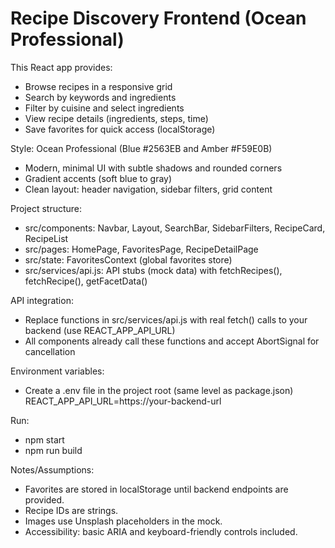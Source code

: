 # Recipe Discovery Frontend (Ocean Professional)

This React app provides:
- Browse recipes in a responsive grid
- Search by keywords and ingredients
- Filter by cuisine and select ingredients
- View recipe details (ingredients, steps, time)
- Save favorites for quick access (localStorage)

Style: Ocean Professional (Blue #2563EB and Amber #F59E0B)
- Modern, minimal UI with subtle shadows and rounded corners
- Gradient accents (soft blue to gray)
- Clean layout: header navigation, sidebar filters, grid content

Project structure:
- src/components: Navbar, Layout, SearchBar, SidebarFilters, RecipeCard, RecipeList
- src/pages: HomePage, FavoritesPage, RecipeDetailPage
- src/state: FavoritesContext (global favorites store)
- src/services/api.js: API stubs (mock data) with fetchRecipes(), fetchRecipe(), getFacetData()

API integration:
- Replace functions in src/services/api.js with real fetch() calls to your backend (use REACT_APP_API_URL)
- All components already call these functions and accept AbortSignal for cancellation

Environment variables:
- Create a .env file in the project root (same level as package.json)
  REACT_APP_API_URL=https://your-backend-url

Run:
- npm start
- npm run build

Notes/Assumptions:
- Favorites are stored in localStorage until backend endpoints are provided.
- Recipe IDs are strings.
- Images use Unsplash placeholders in the mock.
- Accessibility: basic ARIA and keyboard-friendly controls included.
